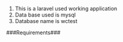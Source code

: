 1. This is a laravel used working application
2. Data base used is mysql
3. Database name is wctest


###Requirements###

